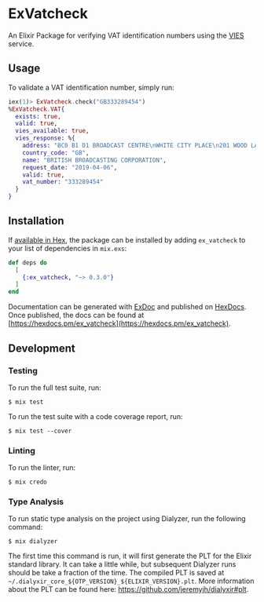 # ExVatcheck

An Elixir Package for verifying VAT identification numbers using the
[VIES](http://ec.europa.eu/taxation_customs/vies/) service.

## Usage

To validate a VAT identification number, simply run:

```elixir
iex(1)> ExVatcheck.check("GB333289454")
%ExVatcheck.VAT{
  exists: true,
  valid: true,
  vies_available: true,
  vies_response: %{
    address: "BC0 B1 D1 BROADCAST CENTRE\nWHITE CITY PLACE\n201 WOOD LANE\nLONDON\n\nW12 7TP",
    country_code: "GB",
    name: "BRITISH BROADCASTING CORPORATION",
    request_date: "2019-04-06",
    valid: true,
    vat_number: "333289454"
  }
}
```

## Installation

If [available in Hex](https://hex.pm/docs/publish), the package can be installed
by adding `ex_vatcheck` to your list of dependencies in `mix.exs`:

```elixir
def deps do
  [
    {:ex_vatcheck, "~> 0.3.0"}
  ]
end
```

Documentation can be generated with [ExDoc](https://github.com/elixir-lang/ex_doc)
and published on [HexDocs](https://hexdocs.pm). Once published, the docs can
be found at [https://hexdocs.pm/ex_vatcheck](https://hexdocs.pm/ex_vatcheck).

## Development

### Testing

To run the full test suite, run:

```
$ mix test
```

To run the test suite with a code coverage report, run:

```
$ mix test --cover
```

### Linting

To run the linter, run:

```
$ mix credo
```

### Type Analysis

To run static type analysis on the project using Dialyzer, run the following command:

```
$ mix dialyzer
```

The first time this command is run, it will first generate the PLT for the Elixir
standard library. It can take a little while, but subsequent Dialyzer runs should
be take a fraction of the time. The compiled PLT is saved at
`~/.dialyxir_core_${OTP_VERSION}_${ELIXIR_VERSION}.plt`. More information about
the PLT can be found here: https://github.com/jeremyjh/dialyxir#plt.

